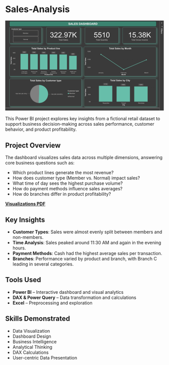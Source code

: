 # Sales-Analysis 

<img src="Sales Dashboard Screenshot.png">

This Power BI project explores key insights from a fictional retail dataset to support business decision-making across sales performance, customer behavior, and product profitability.

## Project Overview

The dashboard visualizes sales data across multiple dimensions, answering core business questions such as:

- Which product lines generate the most revenue?
- How does customer type (Member vs. Normal) impact sales?
- What time of day sees the highest purchase volume?
- How do payment methods influence sales averages?
- How do branches differ in product profitability?

[**Visualizations PDF**](https://github.com/Mujeeby/Sales-Analysis/blob/47135bdb18967b036caf66e5e1d430839522eaf5/Sales%20Insight%20Analysis.pdf)


## Key Insights

- **Customer Types**: Sales were almost evenly split between members and non-members.
- **Time Analysis**: Sales peaked around 11:30 AM and again in the evening hours.
- **Payment Methods**: Cash had the highest average sales per transaction.
- **Branches**: Performance varied by product and branch, with Branch C leading in several categories.

## Tools Used

- **Power BI** – Interactive dashboard and visual analytics
- **DAX & Power Query** – Data transformation and calculations
- **Excel** – Preprocessing and exploration

## Skills Demonstrated

- Data Visualization
- Dashboard Design
- Business Intelligence
- Analytical Thinking
- DAX Calculations
- User-centric Data Presentation

